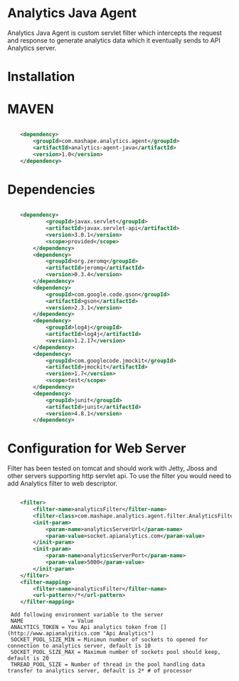 # Analytics Java Agent


Analytics Java Agent is custom servlet filter which intercepts the request and response to generate analytics data which it eventually sends to API Analytics server.


# Installation 

	
# MAVEN


```xml

	<dependency>
		<groupId>com.mashape.analytics.agent</groupId>
		<artifactId>analytics-agent-java</artifactId>
		<version>1.0</version>
	</dependency>

``` 

# Dependencies

```xml
	
	<dependency>
			<groupId>javax.servlet</groupId>
			<artifactId>javax.servlet-api</artifactId>
			<version>3.0.1</version>
			<scope>provided</scope>
		</dependency>
		<dependency>
			<groupId>org.zeromq</groupId>
			<artifactId>jeromq</artifactId>
			<version>0.3.4</version>
		</dependency>
		<dependency>
			<groupId>com.google.code.gson</groupId>
			<artifactId>gson</artifactId>
			<version>2.3.1</version>
		</dependency>
		<dependency>
			<groupId>log4j</groupId>
			<artifactId>log4j</artifactId>
			<version>1.2.17</version>
		</dependency>
		<dependency>
			<groupId>com.googlecode.jmockit</groupId>
			<artifactId>jmockit</artifactId>
			<version>1.7</version>
			<scope>test</scope>
		</dependency>
		<dependency>
			<groupId>junit</groupId>
			<artifactId>junit</artifactId>
			<version>4.8.1</version>
		</dependency>

```


# Configuration for Web Server

Filter has been tested on tomcat and should work with Jetty, Jboss and other servers supporting http servlet api. 
To use the filter you would need to add Analytics filter to web descriptor.  

```xml

	<filter>
		<filter-name>analyticsFilter</filter-name>
		<filter-class>com.mashape.analytics.agent.filter.AnalyticsFilter</filter-class>
		<init-param>
			<param-name>analyticsServerUrl</param-name>
			<param-value>socket.apianalytics.com</param-value>
		</init-param>
		<init-param>
			<param-name>analyticsServerPort</param-name>
			<param-value>5000</param-value>
		</init-param>
	</filter>
	<filter-mapping>
		<filter-name>analyticsFilter</filter-name>
		<url-pattern>/*</url-pattern>
	</filter-mapping>
```
	
     Add following environment variable to the server
     NAME				= Value
     ANALYTICS_TOKEN = You Api analytics token from [](http://www.apianalyitics.com "Api Analytics") 
     SOCKET_POOL_SIZE_MIN = Minimun number of sockets to opened for connection to analytics server, default is 10
     SOCKET_POOL_SIZE_MAX = Maximum number of sockets pool should keep, default is 20
     THREAD_POOL_SIZE = Number of thread in the pool handling data transfer to analytics server, default is 2* # of processor 
	



	


 
 

